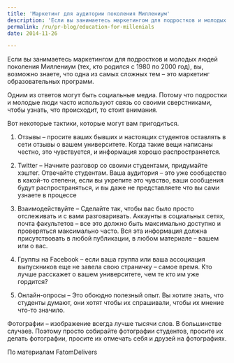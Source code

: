 ```yaml
---
title: 'Маркетинг для аудитории поколения Миллениум'
description: 'Если вы занимаетесь маркетингом для подростков и молодых людей поколения Миллениум (тех, кто родился с 1980 по 2000 год), вы, возможно знаете, что одна из самых сложных тем – это маркетинг образовательных программ.'
permalink: /ru/pr-blog/education-for-millenials
date: 2014-11-26

---
```


Если вы занимаетесь маркетингом для подростков и молодых людей поколения Миллениум (тех, кто родился с 1980 по 2000 год), вы, возможно знаете, что одна из самых сложных тем – это маркетинг образовательных программ.

Одним из ответов могут быть социальные медиа. Потому что подростки и молодые люди часто используют связь со своими сверстниками, чтобы узнать, что происходит, то стоит внимания.

Вот некоторые тактики, которые могут вам пригодиться.

1.	Отзывы – просите ваших бывших и настоящих студентов оставлять в сети отзывы  о вашем университете. Когда такие вещи написаны честно, это чувствуется, и информация хорошо распространяется.

2.	Twitter – Начните разговор со своими студентами, придумайте хэштег. Отвечайте студентам. Ваша аудитория – это уже сообщество в какой-то степени, если вы укрепите это чувство, ваши сообщения будут распространяться, и вы даже не представляете что вы сами узнаете в процессе

3.	Взаимодействуйте  – Сделайте так, чтобы вас было просто отслеживать и с вами разговаривать. Аккаунты в социальных сетях, почта факультетов – все это должно быть максимально доступно и проверяться максимально часто. Вся эта информация должна присутствовать в любой публикации, в любом материале – вашем или о вас.

4.	Группы на Facebook – если ваша группа или ваша ассоциация выпускников еще не завела свою страничку – самое время. Кто лучше расскажет о вашем университете, чем те кто им уже гордится?

5.	Онлайн-опросы – Это обоюдно полезный опыт. Вы хотите знать, что студенты думают, они хотят чтобы их спрашивали, чтобы их мнение что-то значило.

Фотографии – изображение всегда лучше тысячи слов. В большинстве случаев. Поэтому просто собирайте фотографии студентов, просите их делать фотографии, просите их отмечать себя и друзей на фотографиях.

По материалам <a ref="http://www.fathomdelivers.com/blog/higher-ed/marketing-millennials-6-crowdsourcing-techniques-promote-educational-institution/">FatomDelivers</a>

